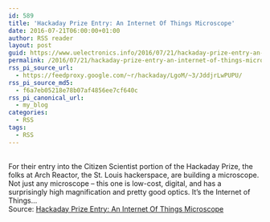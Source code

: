 ```yaml
---
id: 589
title: 'Hackaday Prize Entry: An Internet Of Things Microscope'
date: 2016-07-21T06:00:00+01:00
author: RSS reader
layout: post
guid: https://www.uelectronics.info/2016/07/21/hackaday-prize-entry-an-internet-of-things-microscope/
permalink: /2016/07/21/hackaday-prize-entry-an-internet-of-things-microscope/
rss_pi_source_url:
  - https://feedproxy.google.com/~r/hackaday/LgoM/~3/JddjrLwPUPU/
rss_pi_source_md5:
  - f6a7eb05218e78b07af4856ee7cf640c
rss_pi_canonical_url:
  - my_blog
categories:
  - RSS
tags:
  - RSS
---
```

&#013;  
For their entry into the Citizen Scientist portion of the Hackaday Prize, the folks at Arch Reactor, the St. Louis hackerspace, are building a microscope. Not just any microscope – this one is low-cost, digital, and has a surprisingly high magnification and pretty good optics. It’s the Internet of Things…&#013;  
Source: <a href="https://feedproxy.google.com/~r/hackaday/LgoM/~3/JddjrLwPUPU/" target="_blank">Hackaday Prize Entry: An Internet Of Things Microscope</a>